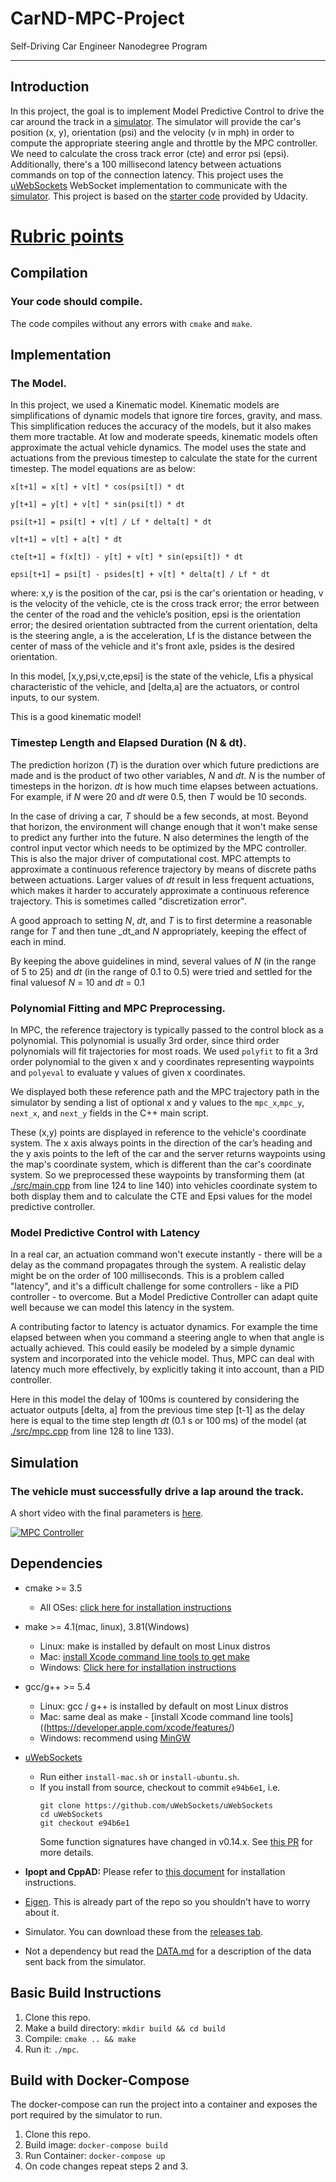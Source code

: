 # CarND-MPC-Project
Self-Driving Car Engineer Nanodegree Program

---
## Introduction
In this project, the goal is to implement Model Predictive Control to drive the car around the track in a [simulator](https://github.com/udacity/self-driving-car-sim/releases).  The simulator will provide the car's position (x, y), orientation (psi) and the velocity (v in mph) in order to compute the appropriate steering angle and throttle by the MPC controller. We need to calculate the cross track error (cte) and error psi (epsi). Additionally, there's a 100 millisecond latency between actuations commands on top of the connection latency. This project uses the [uWebSockets](https://github.com/uNetworking/uWebSockets) WebSocket implementation to communicate with the [simulator](https://github.com/udacity/self-driving-car-sim/releases). This project is based on the [starter code](https://github.com/udacity/CarND-MPC-Project) provided by Udacity.

# [Rubric points](https://review.udacity.com/#!/rubrics/824/view)  
## Compilation

### Your code should compile.

The code compiles without any errors with `cmake` and `make`.

## Implementation

### The Model.

In this project, we used a Kinematic model. Kinematic models are simplifications of dynamic models that ignore tire forces, gravity, and mass. This simplification reduces the accuracy of the models, but it also makes them more tractable. At low and moderate speeds, kinematic models often approximate the actual vehicle dynamics. The model uses the state and actuations from the previous timestep to calculate the state for the current timestep. The model equations are as below:

	x[t+1] = x[t] + v[t] * cos(psi[t]) * dt

	y[t+1] = y[t] + v[t] * sin(psi[t]) * dt

	psi[t+1] = psi[t] + v[t] / Lf * delta[t] * dt

	v[t+1] = v[t] + a[t] * dt

	cte[t+1] = f(x[t]) - y[t] + v[t] * sin(epsi[t]) * dt

	epsi[t+1] = psi[t] - psides[t] + v[t] * delta[t] / Lf * dt

where:
x,y is the position of the car,
psi is the car's orientation or heading,
v is the velocity of the vehicle,
cte is the cross track error; the error between the center of the road and the vehicle’s position,
epsi is the orientation error; the desired orientation subtracted from the current orientation,
delta is the steering angle,
a is the acceleration,
Lf​  is the distance between the center of mass of the vehicle and it's front axle,
psides is the desired orientation.

In this model, [x,y,psi,v,cte,epsi] is the state of the vehicle,  Lf​  is a physical characteristic of the vehicle, and  [delta,a]  are the actuators, or control inputs, to our system.

This is a good kinematic model!

### Timestep Length and Elapsed Duration (N & dt).

The prediction horizon (_T_) is the duration over which future predictions are made and  is the product of two other variables,  _N_  and  _dt_. _N_  is the number of timesteps in the horizon.  _dt_  is how much time elapses between actuations. For example, if  _N_  were 20 and  _dt_  were 0.5, then  _T_  would be 10 seconds.

In the case of driving a car,  _T_  should be a few seconds, at most. Beyond that horizon, the environment will change enough that it won't make sense to predict any further into the future. N also determines the length of the control input vector which needs to be optimized by the MPC controller. This is also the major driver of computational cost. MPC attempts to approximate a continuous reference trajectory by means of discrete paths between actuations. Larger values of  _dt_  result in less frequent actuations, which makes it harder to accurately approximate a continuous reference trajectory. This is sometimes called "discretization error".

A good approach to setting  _N_,  _dt_, and  _T_  is to first determine a reasonable range for  _T_  and then tune  _dt_and  _N_  appropriately, keeping the effect of each in mind.

By keeping the above guidelines in mind, several values of _N_ (in the range of 5 to 25) and _dt_ (in the range of 0.1 to 0.5) were tried and settled for the final valuesof _N_ = 10 and _dt_ = 0.1
    

### Polynomial Fitting and MPC Preprocessing.

In MPC, the reference trajectory is typically passed to the control block as a polynomial. This polynomial is usually 3rd order, since third order polynomials will fit trajectories for most roads. We used  `polyfit`  to fit a 3rd order polynomial to the given x and y coordinates representing waypoints and  `polyeval`  to evaluate y values of given x coordinates.

We displayed both these reference path and the MPC trajectory path in the simulator by sending a list of optional x and y values to the  `mpc_x`,`mpc_y`,  `next_x`, and  `next_y`  fields in the C++ main script.

These (x,y) points are displayed in reference to the vehicle's coordinate system. The x axis always points in the direction of the car’s heading and the y axis points to the left of the car and the server returns waypoints using the map's coordinate system, which is different than the car's coordinate system. So we preprocessed these waypoints by transforming them (at [./src/main.cpp](https://github.com/praveenbandaru/CarND-MPC-Project/blob/master/src/main.cpp#L124) from line 124 to line 140) into vehicles coordinate system to both display them and to calculate the CTE and Epsi values for the model predictive controller.

### Model Predictive Control with Latency
In a real car, an actuation command won't execute instantly - there will be a delay as the command propagates through the system. A realistic delay might be on the order of 100 milliseconds. This is a problem called "latency", and it's a difficult challenge for some controllers - like a PID controller - to overcome. But a Model Predictive Controller can adapt quite well because we can model this latency in the system.

A contributing factor to latency is actuator dynamics. For example the time elapsed between when you command a steering angle to when that angle is actually achieved. This could easily be modeled by a simple dynamic system and incorporated into the vehicle model. Thus, MPC can deal with latency much more effectively, by explicitly taking it into account, than a PID controller.

Here in this model the delay of 100ms is countered by considering the actuator outputs [delta, a] from the previous time step [t-1] as the delay here is equal to the time step length _dt_ (0.1 s or 100 ms) of the model (at [./src/mpc.cpp](https://github.com/praveenbandaru/CarND-MPC-Project/blob/master/src/MPC.cpp#L128) from line 128 to line 133).

## Simulation

### The vehicle must successfully drive a lap around the track.

A short video with the final parameters is [here](https://www.youtube.com/watch?v=sR-IIAfhkRg).

[![MPC Controller](https://img.youtube.com/vi/sR-IIAfhkRg/0.jpg)](https://www.youtube.com/watch?v=sR-IIAfhkRg)



## Dependencies

* cmake >= 3.5
  * All OSes: [click here for installation instructions](https://cmake.org/install/)
* make >= 4.1(mac, linux), 3.81(Windows)
  * Linux: make is installed by default on most Linux distros
  * Mac: [install Xcode command line tools to get make](https://developer.apple.com/xcode/features/)
  * Windows: [Click here for installation instructions](http://gnuwin32.sourceforge.net/packages/make.htm)
* gcc/g++ >= 5.4
  * Linux: gcc / g++ is installed by default on most Linux distros
  * Mac: same deal as make - [install Xcode command line tools]((https://developer.apple.com/xcode/features/)
  * Windows: recommend using [MinGW](http://www.mingw.org/)
* [uWebSockets](https://github.com/uWebSockets/uWebSockets)
  * Run either `install-mac.sh` or `install-ubuntu.sh`.
  * If you install from source, checkout to commit `e94b6e1`, i.e.
    ```
    git clone https://github.com/uWebSockets/uWebSockets
    cd uWebSockets
    git checkout e94b6e1
    ```
    Some function signatures have changed in v0.14.x. See [this PR](https://github.com/udacity/CarND-MPC-Project/pull/3) for more details.

* **Ipopt and CppAD:** Please refer to [this document](https://github.com/udacity/CarND-MPC-Project/blob/master/install_Ipopt_CppAD.md) for installation instructions.
* [Eigen](http://eigen.tuxfamily.org/index.php?title=Main_Page). This is already part of the repo so you shouldn't have to worry about it.
* Simulator. You can download these from the [releases tab](https://github.com/udacity/self-driving-car-sim/releases).
* Not a dependency but read the [DATA.md](./DATA.md) for a description of the data sent back from the simulator.


## Basic Build Instructions

1. Clone this repo.
2. Make a build directory: `mkdir build && cd build`
3. Compile: `cmake .. && make`
4. Run it: `./mpc`.

## Build with Docker-Compose
The docker-compose can run the project into a container
and exposes the port required by the simulator to run.

1. Clone this repo.
2. Build image: `docker-compose build`
3. Run Container: `docker-compose up`
4. On code changes repeat steps 2 and 3.
